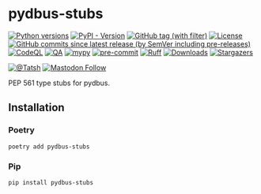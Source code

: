 # pydbus-stubs

[![Python versions](https://img.shields.io/pypi/pyversions/pydbus-stubs.svg?color=blue&logo=python&logoColor=white)](https://www.python.org/)
[![PyPI - Version](https://img.shields.io/pypi/v/pydbus-stubs)](https://pypi.org/project/pydbus-stubs/)
[![GitHub tag (with filter)](https://img.shields.io/github/v/tag/Tatsh/pydbus-stubs)](https://github.com/Tatsh/pydbus-stubs/tags)
[![License](https://img.shields.io/github/license/Tatsh/pydbus-stubs)](https://github.com/Tatsh/pydbus-stubs/blob/master/LICENSE.txt)
[![GitHub commits since latest release (by SemVer including pre-releases)](https://img.shields.io/github/commits-since/Tatsh/pydbus-stubs/v0.0.3/master)](https://github.com/Tatsh/pydbus-stubs/compare/v0.0.3...master)
[![CodeQL](https://github.com/Tatsh/pydbus-stubs/actions/workflows/codeql.yml/badge.svg)](https://github.com/Tatsh/pydbus-stubs/actions/workflows/codeql.yml)
[![QA](https://github.com/Tatsh/pydbus-stubs/actions/workflows/qa.yml/badge.svg)](https://github.com/Tatsh/pydbus-stubs/actions/workflows/qa.yml)
[![mypy](https://www.mypy-lang.org/static/mypy_badge.svg)](http://mypy-lang.org/)
[![pre-commit](https://img.shields.io/badge/pre--commit-enabled-brightgreen?logo=pre-commit&logoColor=white)](https://github.com/pre-commit/pre-commit)
[![Ruff](https://img.shields.io/endpoint?url=https://raw.githubusercontent.com/astral-sh/ruff/main/assets/badge/v2.json)](https://github.com/astral-sh/ruff)
[![Downloads](https://static.pepy.tech/badge/pydbus-stubs/month)](https://pepy.tech/project/pydbus-stubs)
[![Stargazers](https://img.shields.io/github/stars/Tatsh/pydbus-stubs?logo=github&style=flat)](https://github.com/Tatsh/pydbus-stubs/stargazers)

[![@Tatsh](https://img.shields.io/badge/dynamic/json?url=https%3A%2F%2Fpublic.api.bsky.app%2Fxrpc%2Fapp.bsky.actor.getProfile%2F%3Factor%3Ddid%3Aplc%3Auq42idtvuccnmtl57nsucz72%26query%3D%24.followersCount%26style%3Dsocial%26logo%3Dbluesky%26label%3DFollow%2520%40Tatsh&query=%24.followersCount&style=social&logo=bluesky&label=Follow%20%40Tatsh)](https://bsky.app/profile/Tatsh.bsky.social)
[![Mastodon Follow](https://img.shields.io/mastodon/follow/109370961877277568?domain=hostux.social&style=social)](https://hostux.social/@Tatsh)

PEP 561 type stubs for pydbus.

## Installation

### Poetry

```shell
poetry add pydbus-stubs
```

### Pip

```shell
pip install pydbus-stubs
```
